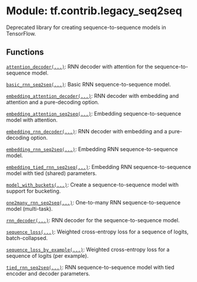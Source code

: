<div itemscope itemtype="http://developers.google.com/ReferenceObject">
<meta itemprop="name" content="tf.contrib.legacy_seq2seq" />
<meta itemprop="path" content="Stable" />
</div>

# Module: tf.contrib.legacy_seq2seq

Deprecated library for creating sequence-to-sequence models in TensorFlow.

<!-- Placeholder for "Used in" -->


## Functions

[`attention_decoder(...)`](../../tf/contrib/legacy_seq2seq/attention_decoder.md): RNN decoder with attention for the sequence-to-sequence model.

[`basic_rnn_seq2seq(...)`](../../tf/contrib/legacy_seq2seq/basic_rnn_seq2seq.md): Basic RNN sequence-to-sequence model.

[`embedding_attention_decoder(...)`](../../tf/contrib/legacy_seq2seq/embedding_attention_decoder.md): RNN decoder with embedding and attention and a pure-decoding option.

[`embedding_attention_seq2seq(...)`](../../tf/contrib/legacy_seq2seq/embedding_attention_seq2seq.md): Embedding sequence-to-sequence model with attention.

[`embedding_rnn_decoder(...)`](../../tf/contrib/legacy_seq2seq/embedding_rnn_decoder.md): RNN decoder with embedding and a pure-decoding option.

[`embedding_rnn_seq2seq(...)`](../../tf/contrib/legacy_seq2seq/embedding_rnn_seq2seq.md): Embedding RNN sequence-to-sequence model.

[`embedding_tied_rnn_seq2seq(...)`](../../tf/contrib/legacy_seq2seq/embedding_tied_rnn_seq2seq.md): Embedding RNN sequence-to-sequence model with tied (shared) parameters.

[`model_with_buckets(...)`](../../tf/contrib/legacy_seq2seq/model_with_buckets.md): Create a sequence-to-sequence model with support for bucketing.

[`one2many_rnn_seq2seq(...)`](../../tf/contrib/legacy_seq2seq/one2many_rnn_seq2seq.md): One-to-many RNN sequence-to-sequence model (multi-task).

[`rnn_decoder(...)`](../../tf/contrib/legacy_seq2seq/rnn_decoder.md): RNN decoder for the sequence-to-sequence model.

[`sequence_loss(...)`](../../tf/contrib/legacy_seq2seq/sequence_loss.md): Weighted cross-entropy loss for a sequence of logits, batch-collapsed.

[`sequence_loss_by_example(...)`](../../tf/contrib/legacy_seq2seq/sequence_loss_by_example.md): Weighted cross-entropy loss for a sequence of logits (per example).

[`tied_rnn_seq2seq(...)`](../../tf/contrib/legacy_seq2seq/tied_rnn_seq2seq.md): RNN sequence-to-sequence model with tied encoder and decoder parameters.


